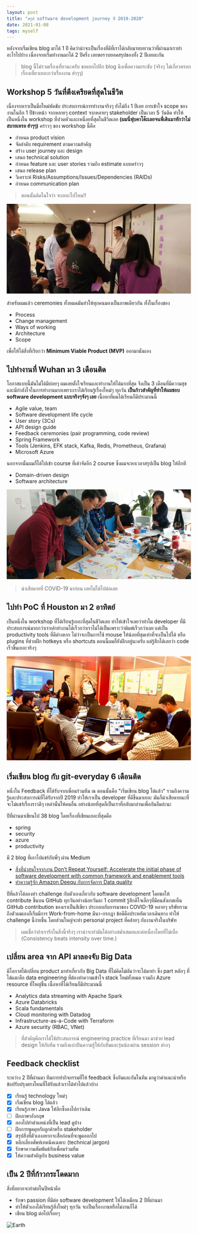 ```yaml
---
layout: post
title: "สรุป software development journey ปี 2019-2020"
date: 2021-01-08
tags: myself
---
```


หลังจากเริ่มเขียน blog มาได้ 1 ปี คิดว่าน่าจะเป็นเรื่องที่ดีที่เราได้กลับมาทบทวนว่าที่ผ่านมาเราทำอะไรไปบ้าง เนื่องจากเริ่มทำงานมาได้ 2 ปีครึ่ง เลยขอรวบยอดสรุปของทั้ง 2 ปีเลยละกัน

> blog นี้ไม่รวมเรื่องเที่ยวนะครับ ขอแยกไปอีก blog นึงเพื่อความกระชับ (จริงๆ ไม่เกี่ยวหรอก เรื่องเที่ยวเยอะกว่าเรื่องงาน ฮ่าๆๆ)

## Workshop 5 วันที่ตึงเครียดที่สุดในชีวิต
เนื่องจากเราเป็นมือใหม่หัดขับ ประสบการณ์การทำงานจริงๆ ยังไม่ถึง 1 ปีเลย การเข้าใจ scope ของงานในอีก 1 ปีข้างหน้า จากหลายๆ context จากหลายๆ stakeholder เป็นเวลา 5 วันติด ทำให้ เป็นหนึ่งใน workshop ที่ปวดหัวและเหนื่อยที่สุดในชีวิตเลย **(ผมนี่ฟุบคาโต๊ะเลยจนพี่เดินมาทักว่าไม่สบายเหรอ ฮ่าๆๆ)** คร่าวๆ ของ workshop นี้คือ

- กำหนด product vision
- จัดลำดับ requirement ตามความสำคัญ
- สร้าง user journey และ design
- เสนอ technical solution
- กำหนด feature และ user stories รวมถึง estimate แบบคร่าวๆ
- เสนอ release plan
- วิเคราะห์ Risks/Assumptions/Issues/Dependencies (RAIDs)
- กำหนด communication plan

> ตอนนั้นคิดในใจว่า จะเยอะไปไหน!!

![Inception](/assets/2021-01-12-inception-workshop.jpg)

สำหรับผมแล้ว ceremonies ทั้งหมดมันทำให้ทุกคนมองเป็นภาพเดียวกัน ทั้งในเรื่องของ
- Process
- Change management
- Ways of working
- Architecture
- Scope

เพื่อให้ได้สิ่งที่เรียกว่า **Minimum Viable Product (MVP)** ออกมานั่นเอง

## ไปทำงานที่ Wuhan มา 3 เดือนติด
โอกาสแบบนี้มันไม่ได้มีบ่อยๆ ผมเลยตั้งใจเรียนและทำงานให้ได้มากที่สุด จึงเป็น 3 เดือนที่มีความสุขและมีกำลังใจในการทำงานมากเพราะเราได้เรียนรู้เรื่องใหม่ๆ ทุกวัน **เป็นก้าวสำคัญที่ทำให้ผมชอบ software development แบบจริงๆจังๆ เลย** เนื้อหาที่ผมได้เรียนก็มีประมาณนี้

- Agile value, team
- Software development life cycle
- User story (3Cs)
- API design guide
- Feedback ceremonies (pair programming, code review)
- Spring Framework
- Tools (Jenkins, EFK stack, Kafka, Redis, Prometheus, Grafana)
- Microsoft Azure

นอกจากนั้นผมก็ได้ไปเข้า course ที่เค้าจัดอีก 2 course ซึ่งผมจะหาเวลาสรุปเป็น blog ให้อีกที
- Domain-driven design
- Software architecture

![Wuhan](/assets/2021-01-12-wuhan.jpg)

> น่าเสียดายที่ COVID-19 มาก่อน เลยไม่ได้ไปต่อเลย

## ไปทำ PoC ที่ Houston มา 2 อาทิตย์
เป็นหนึ่งใน workshop ที่ได้เรียนรู้เยอะที่สุดในชีวิตเลย ทำให้เข้าใจเลยว่าทำไม developer ที่มีประสบการณ์มากกว่าเราเค้าทำงานได้เร็วกว่าเราไม่ได้เป็นเพราะว่าพิมพ์เร็วกว่าเลย แต่เป็น productivity tools ที่ดีต่างหาก ไม่ว่าจะเป็นการใช้ mouse ให้น้อยที่สุดเท่าที่จะเป็นไปได้ หรือ plugins ที่ช่วยฝึก hotkeys หรือ shortcuts ตอนนี้ผมก็ยังฝึกอยู่นะครับ แต่รู้สึกได้เลยว่า code เร็วขึ้นเยอะจริงๆ

![Houston](/assets/2021-01-12-houston.jpg)

## เริ่มเขียน blog กับ git-everyday 6 เดือนติด
หนึ่งใน Feedback ที่ได้รับจากเพื่อนร่วมทีม ณ ตอนนั้นคือ "เริ่มเขียน blog ได้แล้ว" รวมถึงความรู้และประสบการณ์ที่ได้รับจากปี 2019 ทำให้เราเป็น developer ที่ดีขึ้นมาเยอะ มันก็น่าเสียดายนะที่จะไม่แชร์เรื่องราวดีๆ เหล่านั้นให้คนอื่น อย่างน้อยที่สุดก็เป็นเราที่กลับมาอ่านเพื่อกันลืมอ่ะนะ  

ปีที่ผ่านมาเขียนไป 38 blog โดยเรื่องที่เขียนเยอะที่สุดคือ
- spring
- security
- azure
- productivity

มี 2 blog ที่เอาไปแชร์กับพี่ๆ ผ่าน Medium
- [สิ่งที่น่าสนใจจากงาน Don’t Repeat Yourself: Accelerate the initial phase of software development with common framework and enablement tools](https://medium.com/nontechcompany/%E0%B8%AA%E0%B8%B4%E0%B9%88%E0%B8%87%E0%B8%97%E0%B8%B5%E0%B9%88%E0%B8%99%E0%B9%88%E0%B8%B2%E0%B8%AA%E0%B8%99%E0%B9%83%E0%B8%88%E0%B8%88%E0%B8%B2%E0%B8%81%E0%B8%87%E0%B8%B2%E0%B8%99-dont-repeat-yourself-accelerate-the-initial-phase-of-software-development-1d8030786fc3) 
- [ทำความรู้จัก Amazon Deequ กับการจัดการ Data quality](https://medium.com/nontechcompany/%E0%B8%97%E0%B8%B3%E0%B8%84%E0%B8%A7%E0%B8%B2%E0%B8%A1%E0%B8%A3%E0%B8%B9%E0%B9%89%E0%B8%88%E0%B8%B1%E0%B8%81-amazon-deequ-%E0%B8%81%E0%B8%B1%E0%B8%9A%E0%B8%81%E0%B8%B2%E0%B8%A3%E0%B8%88%E0%B8%B1%E0%B8%94%E0%B8%81%E0%B8%B2%E0%B8%A3-data-quality-ac8cc18a6552)  

ปีที่แล้วได้ลองทำ challenge กับตัวเองเกี่ยวกับ software development โดยขอให้ contribute ขึ้นบน GitHub ทุกวันอย่างน้อยวันละ 1 commit รู้สึกดีใจเล็กๆที่มีคนสังเกตเห็น GitHub contribution ของเราเป็นสีเขียว ประกอบกับการมาของ COVID-19 หลายๆ บริษัทรวมถึงตัวผมเองก็เริ่มมีการ Work-from-home มีนา-กรกฎา ข้อดีคือประหยัดเวลาเดินทาง ทำให้ challenge นี้ง่ายขึ้น โดยส่วนใหญ่จะทำ personal project ที่คล้ายๆ กับงานจริงในบริษัท

> ผมเชื่อว่าถ้าเรารักในสิ่งนี้จริงๆ เราน่าจะทำมันได้อย่างสม่ำเสมอและค่อเนื่องโดยที่ไม่เบื่อ (Consistency beats intensity over time.)

## เปลี่ยน area จาก API มาลองจับ Big Data
มีโอกาสได้เปลี่ยน product มาทำเกี่ยวกับ Big Data ที่ไม่คิดไม่ผันว่าจะได้มาทำ ซึ่ง part หลักๆ ที่ได้แตะคือ data engineering ที่ต้องทำความเข้าใจ stack ใหม่ทั้งหมด รวมถึง Azure resource ที่ใหญ่ขึ้น เนื้อหาที่ได้เรียนก็มีประมาณนี้

- Analytics data streaming with Apache Spark
- Azure Databricks
- Scala fundamentals
- Cloud monitoring with Datadog
- Infrastructure-as-a-Code with Terraform
- Azure security (RBAC, VNet)

> ที่สำคัญคือเราได้ใช้ประสบการณ์ engineering practice ที่เรียนมา มาช่วย lead design ให้กับทีม รวมถึงแบ่งปันความรู้ให้กับทีมและรุ่นน้องผ่าน session ต่างๆ

## Feedback checklist
ระหว่าง 2 ปีที่ผ่านมา ทีมการทำกิจกรรมที่ให้ feedback ซึ่งกันและกันในทีม มาดูว่าคำแนะนำหรือข้อปรับปรุงตรงไหนที่ได้รับแล้วเราได้ทำไปแล้วบ้าง

- [x] เรียนรู้ technology ใหม่ๆ
- [x] เริ่มเขียน blog ได้แล้ว
- [x] เรียนรู้ภาษา Java ให้ลึกซึ้งลงไปกว่าเดิม
- [ ] ฝึกภาษาอังกฤษ
- [x] ลองไปทำตำแหน่งที่เป็น lead ดูบ้าง
- [ ] ฝึกการพูดคุยกับลูกค้าหรือ stakeholder
- [x] สรุปสิ่งที่ตัวเองอยากจะสื่อก่อนที่จะพูดออกไป
- [x] หลีกเลี่ยงศัพท์เทคนิคเฉพาะ (technical jargon)
- [x] รักษาความสัมพันธ์กับเพื่อนร่วมทีม
- [x] ให้ความสำคัญกับ business value

## เป็น 2 ปีที่ก้าวกระโดดมาก
สิ่งที่อยากจะทำต่อในปีหน้าคือ 
- รักษา passion ที่มีต่อ software development ให้ได้เหมือน 2 ปีที่ผ่านมา
- ทำให้ตัวเองได้เรียนรู้สิ่งใหม่ๆ ทุกวัน จะเป็นเรื่องงานหรือไม่งานก็ได้
- เขียน blog ต่อไปเรื่อยๆ

![Earth](/assets/2021-01-12-earth.jpeg)

